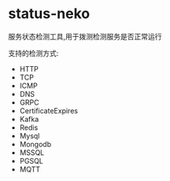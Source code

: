# status-neko

服务状态检测工具,用于拨测检测服务是否正常运行

支持的检测方式:
- HTTP
- TCP
- ICMP
- DNS
- GRPC
- CertificateExpires
- Kafka
- Redis
- Mysql
- Mongodb
- MSSQL
- PGSQL
- MQTT